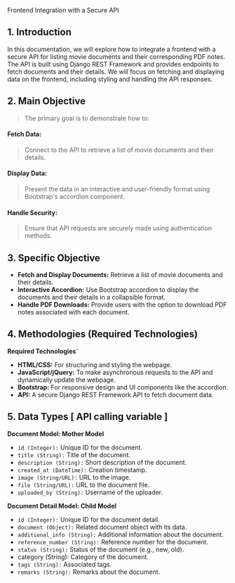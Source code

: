 Frontend Integration with a Secure API

## 1. Introduction
In this documentation, we will explore how to integrate a frontend with a secure API for listing movie documents and their corresponding PDF notes. The API is built using Django REST Framework and provides endpoints to fetch documents and their details. We will focus on fetching and displaying data on the frontend, including styling and handling the API responses.

## 2. Main Objective
> The primary goal is to demonstrate how to:

#### Fetch Data: 
> Connect to the API to retrieve a list of movie documents and their details.

#### Display Data: 
> Present the data in an interactive and user-friendly format using Bootstrap's accordion component.

#### Handle Security: 
> Ensure that API requests are securely made using authentication methods.

## 3. Specific Objective

- **Fetch and Display Documents:** Retrieve a list of movie documents and their details.
- **Interactive Accordion:** Use Bootstrap accordion to display the documents and their details in a collapsible format.
- **Handle PDF Downloads:** Provide users with the option to download PDF notes associated with each document.
  
## 4. Methodologies (Required Technologies)
**Required Technologies`**

- **HTML/CSS:** For structuring and styling the webpage.
- **JavaScript/jQuery:** To make asynchronous requests to the API and dynamically update the webpage.
- **Bootstrap:** For responsive design and UI components like the accordion.
- **API:** A secure Django REST Framework API to fetch document data.


## 5. Data Types [ API calling variable ]

**Document Model:  Mother Model**

- `id (Integer):` Unique ID for the document.
- `title (String):` Title of the document.
- `description (String):` Short description of the document.
- `created_at (DateTime):` Creation timestamp.
- `image (String/URL):` URL to the image.
- `file (String/URL):` URL to the document file.
- `uploaded_by (String):` Username of the uploader.

**Document Detail Model:  Child Model**

- `id (Integer):` Unique ID for the document detail.
- `document (Object):` Related document object with its data.
- `additional_info (String):` Additional information about the document.
- `reference_number (String):` Reference number for the document.
- `status (String):` Status of the document (e.g., new, old).
- category (String): Category of the document.
- `tags (String):` Associated tags.
- `remarks (String):` Remarks about the document.
